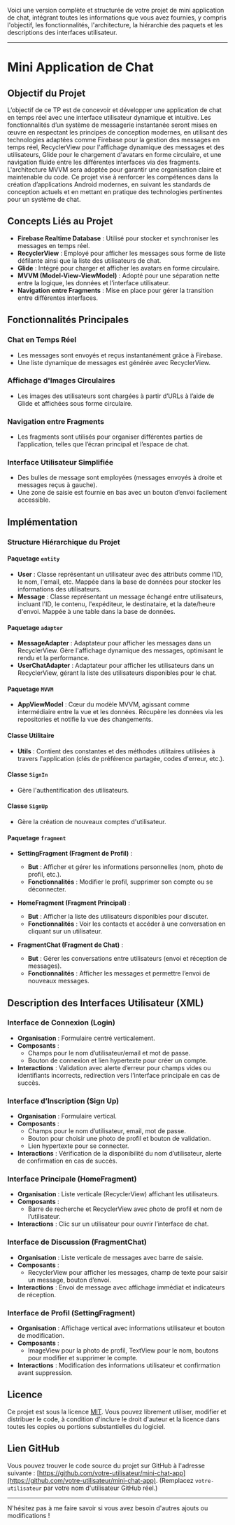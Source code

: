 Voici une version complète et structurée de votre projet de mini application de chat, intégrant toutes les informations que vous avez fournies, y compris l'objectif, les fonctionnalités, l'architecture, la hiérarchie des paquets et les descriptions des interfaces utilisateur.

---

# Mini Application de Chat

## Objectif du Projet

L’objectif de ce TP est de concevoir et développer une application de chat en temps réel avec une interface utilisateur dynamique et intuitive. Les fonctionnalités d’un système de messagerie instantanée seront mises en œuvre en respectant les principes de conception modernes, en utilisant des technologies adaptées comme Firebase pour la gestion des messages en temps réel, RecyclerView pour l'affichage dynamique des messages et des utilisateurs, Glide pour le chargement d'avatars en forme circulaire, et une navigation fluide entre les différentes interfaces via des fragments. L'architecture MVVM sera adoptée pour garantir une organisation claire et maintenable du code. Ce projet vise à renforcer les compétences dans la création d’applications Android modernes, en suivant les standards de conception actuels et en mettant en pratique des technologies pertinentes pour un système de chat.

## Concepts Liés au Projet

- **Firebase Realtime Database** : Utilisé pour stocker et synchroniser les messages en temps réel.
- **RecyclerView** : Employé pour afficher les messages sous forme de liste défilante ainsi que la liste des utilisateurs de chat.
- **Glide** : Intégré pour charger et afficher les avatars en forme circulaire.
- **MVVM (Model-View-ViewModel)** : Adopté pour une séparation nette entre la logique, les données et l’interface utilisateur.
- **Navigation entre Fragments** : Mise en place pour gérer la transition entre différentes interfaces.

## Fonctionnalités Principales

### Chat en Temps Réel
- Les messages sont envoyés et reçus instantanément grâce à Firebase.
- Une liste dynamique de messages est générée avec RecyclerView.

### Affichage d'Images Circulaires
- Les images des utilisateurs sont chargées à partir d’URLs à l’aide de Glide et affichées sous forme circulaire.

### Navigation entre Fragments
- Les fragments sont utilisés pour organiser différentes parties de l’application, telles que l’écran principal et l’espace de chat.

### Interface Utilisateur Simplifiée
- Des bulles de message sont employées (messages envoyés à droite et messages reçus à gauche).
- Une zone de saisie est fournie en bas avec un bouton d’envoi facilement accessible.

## Implémentation

### Structure Hiérarchique du Projet

#### Paquetage `entity`
- **User** : Classe représentant un utilisateur avec des attributs comme l'ID, le nom, l'email, etc. Mappée dans la base de données pour stocker les informations des utilisateurs.
- **Message** : Classe représentant un message échangé entre utilisateurs, incluant l'ID, le contenu, l'expéditeur, le destinataire, et la date/heure d'envoi. Mappée à une table dans la base de données.

#### Paquetage `adapter`
- **MessageAdapter** : Adaptateur pour afficher les messages dans un RecyclerView. Gère l'affichage dynamique des messages, optimisant le rendu et la performance.
- **UserChatAdapter** : Adaptateur pour afficher les utilisateurs dans un RecyclerView, gérant la liste des utilisateurs disponibles pour le chat.

#### Paquetage `MVVM`
- **AppViewModel** : Cœur du modèle MVVM, agissant comme intermédiaire entre la vue et les données. Récupère les données via les repositories et notifie la vue des changements.

#### Classe Utilitaire
- **Utils** : Contient des constantes et des méthodes utilitaires utilisées à travers l'application (clés de préférence partagée, codes d'erreur, etc.).

#### Classe `SignIn`
- Gère l'authentification des utilisateurs.

#### Classe `SignUp`
- Gère la création de nouveaux comptes d'utilisateur.

#### Paquetage `fragment`
- **SettingFragment (Fragment de Profil)** :
  - **But** : Afficher et gérer les informations personnelles (nom, photo de profil, etc.).
  - **Fonctionnalités** : Modifier le profil, supprimer son compte ou se déconnecter.

- **HomeFragment (Fragment Principal)** :
  - **But** : Afficher la liste des utilisateurs disponibles pour discuter.
  - **Fonctionnalités** : Voir les contacts et accéder à une conversation en cliquant sur un utilisateur.

- **FragmentChat (Fragment de Chat)** :
  - **But** : Gérer les conversations entre utilisateurs (envoi et réception de messages).
  - **Fonctionnalités** : Afficher les messages et permettre l’envoi de nouveaux messages.

## Description des Interfaces Utilisateur (XML)

### Interface de Connexion (Login)
- **Organisation** : Formulaire centré verticalement.
- **Composants** :
  - Champs pour le nom d’utilisateur/email et mot de passe.
  - Bouton de connexion et lien hypertexte pour créer un compte.
- **Interactions** : Validation avec alerte d’erreur pour champs vides ou identifiants incorrects, redirection vers l’interface principale en cas de succès.

### Interface d’Inscription (Sign Up)
- **Organisation** : Formulaire vertical.
- **Composants** :
  - Champs pour le nom d’utilisateur, email, mot de passe.
  - Bouton pour choisir une photo de profil et bouton de validation.
  - Lien hypertexte pour se connecter.
- **Interactions** : Vérification de la disponibilité du nom d’utilisateur, alerte de confirmation en cas de succès.

### Interface Principale (HomeFragment)
- **Organisation** : Liste verticale (RecyclerView) affichant les utilisateurs.
- **Composants** :
  - Barre de recherche et RecyclerView avec photo de profil et nom de l’utilisateur.
- **Interactions** : Clic sur un utilisateur pour ouvrir l’interface de chat.

### Interface de Discussion (FragmentChat)
- **Organisation** : Liste verticale de messages avec barre de saisie.
- **Composants** :
  - RecyclerView pour afficher les messages, champ de texte pour saisir un message, bouton d’envoi.
- **Interactions** : Envoi de message avec affichage immédiat et indicateurs de réception.

### Interface de Profil (SettingFragment)
- **Organisation** : Affichage vertical avec informations utilisateur et bouton de modification.
- **Composants** :
  - ImageView pour la photo de profil, TextView pour le nom, boutons pour modifier et supprimer le compte.
- **Interactions** : Modification des informations utilisateur et confirmation avant suppression.

## Licence

Ce projet est sous la licence [MIT](https://opensource.org/licenses/MIT). Vous pouvez librement utiliser, modifier et distribuer le code, à condition d'inclure le droit d'auteur et la licence dans toutes les copies ou portions substantielles du logiciel.

## Lien GitHub

Vous pouvez trouver le code source du projet sur GitHub à l'adresse suivante : [https://github.com/votre-utilisateur/mini-chat-app](https://github.com/votre-utilisateur/mini-chat-app). (Remplacez `votre-utilisateur` par votre nom d'utilisateur GitHub réel.)

---

N'hésitez pas à me faire savoir si vous avez besoin d'autres ajouts ou modifications !
